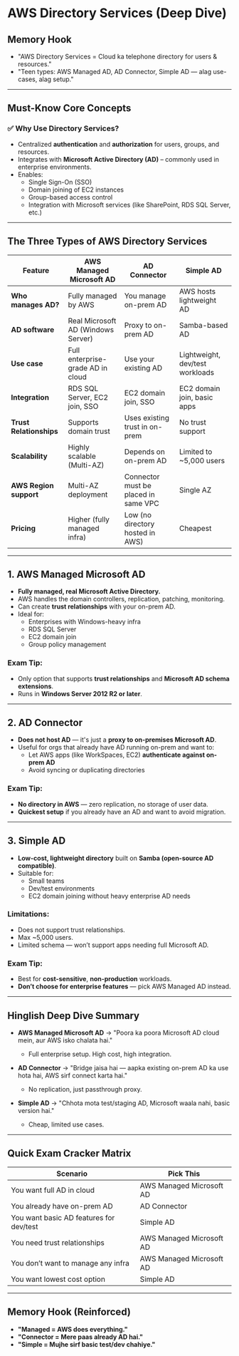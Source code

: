 # AWS Directory Services (Deep Dive)

## Memory Hook
- "AWS Directory Services = Cloud ka telephone directory for users & resources."
- "Teen types: AWS Managed AD, AD Connector, Simple AD — alag use-cases, alag setup."

---

## Must-Know Core Concepts

### ✅ Why Use Directory Services?
- Centralized **authentication** and **authorization** for users, groups, and resources.
- Integrates with **Microsoft Active Directory (AD)** – commonly used in enterprise environments.
- Enables:
  - Single Sign-On (SSO)
  - Domain joining of EC2 instances
  - Group-based access control
  - Integration with Microsoft services (like SharePoint, RDS SQL Server, etc.)

---

## The Three Types of AWS Directory Services

| Feature | AWS Managed Microsoft AD | AD Connector | Simple AD |
|--------|---------------------------|--------------|-----------|
| **Who manages AD?** | Fully managed by AWS | You manage on-prem AD | AWS hosts lightweight AD |
| **AD software** | Real Microsoft AD (Windows Server) | Proxy to on-prem AD | Samba-based AD |
| **Use case** | Full enterprise-grade AD in cloud | Use your existing AD | Lightweight, dev/test workloads |
| **Integration** | RDS SQL Server, EC2 join, SSO | EC2 domain join, SSO | EC2 domain join, basic apps |
| **Trust Relationships** | Supports domain trust | Uses existing trust in on-prem | No trust support |
| **Scalability** | Highly scalable (Multi-AZ) | Depends on on-prem AD | Limited to ~5,000 users |
| **AWS Region support** | Multi-AZ deployment | Connector must be placed in same VPC | Single AZ |
| **Pricing** | Higher (fully managed infra) | Low (no directory hosted in AWS) | Cheapest |

---

## 1. AWS Managed Microsoft AD

- **Fully managed, real Microsoft Active Directory.**
- AWS handles the domain controllers, replication, patching, monitoring.
- Can create **trust relationships** with your on-prem AD.
- Ideal for:
  - Enterprises with Windows-heavy infra
  - RDS SQL Server
  - EC2 domain join
  - Group policy management

### Exam Tip:
- Only option that supports **trust relationships** and **Microsoft AD schema extensions**.
- Runs in **Windows Server 2012 R2 or later**.

---

## 2. AD Connector

- **Does not host AD** — it's just a **proxy to on-premises Microsoft AD**.
- Useful for orgs that already have AD running on-prem and want to:
  - Let AWS apps (like WorkSpaces, EC2) **authenticate against on-prem AD**
  - Avoid syncing or duplicating directories

### Exam Tip:
- **No directory in AWS** — zero replication, no storage of user data.
- **Quickest setup** if you already have an AD and want to avoid migration.

---

## 3. Simple AD

- **Low-cost, lightweight directory** built on **Samba (open-source AD compatible)**.
- Suitable for:
  - Small teams
  - Dev/test environments
  - EC2 domain joining without heavy enterprise AD needs

### Limitations:
- Does not support trust relationships.
- Max ~5,000 users.
- Limited schema — won’t support apps needing full Microsoft AD.

### Exam Tip:
- Best for **cost-sensitive**, **non-production** workloads.
- **Don’t choose for enterprise features** — pick AWS Managed AD instead.

---

## Hinglish Deep Dive Summary

- **AWS Managed Microsoft AD** → "Poora ka poora Microsoft AD cloud mein, aur AWS isko chalata hai."  
  - Full enterprise setup. High cost, high integration.

- **AD Connector** → "Bridge jaisa hai — aapka existing on-prem AD ka use hota hai, AWS sirf connect karta hai."  
  - No replication, just passthrough proxy.

- **Simple AD** → "Chhota mota test/staging AD, Microsoft waala nahi, basic version hai."  
  - Cheap, limited use cases.

---

## Quick Exam Cracker Matrix

| Scenario | Pick This |
|---------|-----------|
| You want full AD in cloud | AWS Managed Microsoft AD |
| You already have on-prem AD | AD Connector |
| You want basic AD features for dev/test | Simple AD |
| You need trust relationships | AWS Managed Microsoft AD |
| You don’t want to manage any infra | AWS Managed Microsoft AD |
| You want lowest cost option | Simple AD |

---

## Memory Hook (Reinforced)
- **"Managed = AWS does everything."**
- **"Connector = Mere paas already AD hai."**
- **"Simple = Mujhe sirf basic test/dev chahiye."**
